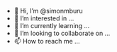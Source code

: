 - 👋 Hi, I’m @simonmburu
- 👀 I’m interested in ...
- 🌱 I’m currently learning ...
- 💞️ I’m looking to collaborate on ...
- 📫 How to reach me ...

<!---
simonmburu/simonmburu is a ✨ special ✨ repository because its `README.md` (this file) appears on your GitHub profile.
You can click the Preview link to take a look at your changes.
--->
